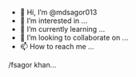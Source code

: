 - 👋 Hi, I’m @mdsagor013
- 👀 I’m interested in ...
- 🌱 I’m currently learning ...
- 💞️ I’m looking to collaborate on ...
- 📫 How to reach me ...

<!---
mdsagor013/mdsagor013 is a ✨ special ✨ repository because its `README.md` (this file) appears on your GitHub profile.
You can click the Preview link to take a look at your changes.
--->/fsagor khan...


